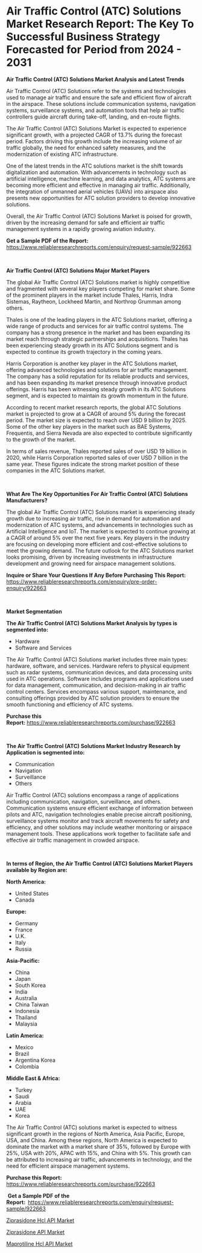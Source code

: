 <p><h1>Air Traffic Control (ATC) Solutions Market Research Report: The Key To Successful Business Strategy Forecasted for Period from 2024 - 2031</h1></p><p><strong>Air Traffic Control (ATC) Solutions Market Analysis and Latest Trends</strong></p>
<p><p>Air Traffic Control (ATC) Solutions refer to the systems and technologies used to manage air traffic and ensure the safe and efficient flow of aircraft in the airspace. These solutions include communication systems, navigation systems, surveillance systems, and automation tools that help air traffic controllers guide aircraft during take-off, landing, and en-route flights.</p><p>The Air Traffic Control (ATC) Solutions Market is expected to experience significant growth, with a projected CAGR of 13.7% during the forecast period. Factors driving this growth include the increasing volume of air traffic globally, the need for enhanced safety measures, and the modernization of existing ATC infrastructure.</p><p>One of the latest trends in the ATC solutions market is the shift towards digitalization and automation. With advancements in technology such as artificial intelligence, machine learning, and data analytics, ATC systems are becoming more efficient and effective in managing air traffic. Additionally, the integration of unmanned aerial vehicles (UAVs) into airspace also presents new opportunities for ATC solution providers to develop innovative solutions.</p><p>Overall, the Air Traffic Control (ATC) Solutions Market is poised for growth, driven by the increasing demand for safe and efficient air traffic management systems in a rapidly growing aviation industry.</p></p>
<p><strong>Get a Sample PDF of the Report:&nbsp;</strong> <a href="https://www.reliableresearchreports.com/enquiry/request-sample/922663">https://www.reliableresearchreports.com/enquiry/request-sample/922663</a></p>
<p>&nbsp;</p>
<p><strong>Air Traffic Control (ATC) Solutions Major Market Players</strong></p>
<p><p>The global Air Traffic Control (ATC) Solutions market is highly competitive and fragmented with several key players competing for market share. Some of the prominent players in the market include Thales, Harris, Indra Sistemas, Raytheon, Lockheed Martin, and Northrop Grumman among others.</p><p>Thales is one of the leading players in the ATC Solutions market, offering a wide range of products and services for air traffic control systems. The company has a strong presence in the market and has been expanding its market reach through strategic partnerships and acquisitions. Thales has been experiencing steady growth in its ATC Solutions segment and is expected to continue its growth trajectory in the coming years.</p><p>Harris Corporation is another key player in the ATC Solutions market, offering advanced technologies and solutions for air traffic management. The company has a solid reputation for its reliable products and services, and has been expanding its market presence through innovative product offerings. Harris has been witnessing steady growth in its ATC Solutions segment, and is expected to maintain its growth momentum in the future.</p><p>According to recent market research reports, the global ATC Solutions market is projected to grow at a CAGR of around 5% during the forecast period. The market size is expected to reach over USD 9 billion by 2025. Some of the other key players in the market such as BAE Systems, Frequentis, and Sierra Nevada are also expected to contribute significantly to the growth of the market.</p><p>In terms of sales revenue, Thales reported sales of over USD 19 billion in 2020, while Harris Corporation reported sales of over USD 7 billion in the same year. These figures indicate the strong market position of these companies in the ATC Solutions market.</p></p>
<p>&nbsp;</p>
<p><strong>What Are The Key Opportunities For Air Traffic Control (ATC) Solutions Manufacturers?</strong></p>
<p><p>The global Air Traffic Control (ATC) Solutions market is experiencing steady growth due to increasing air traffic, rise in demand for automation and modernization of ATC systems, and advancements in technologies such as Artificial Intelligence and IoT. The market is expected to continue growing at a CAGR of around 5% over the next five years. Key players in the industry are focusing on developing more efficient and cost-effective solutions to meet the growing demand. The future outlook for the ATC Solutions market looks promising, driven by increasing investments in infrastructure development and growing need for airspace management solutions.</p></p>
<p><strong>Inquire or Share Your Questions If Any Before Purchasing This Report:</strong> <a href="https://www.reliableresearchreports.com/enquiry/pre-order-enquiry/922663">https://www.reliableresearchreports.com/enquiry/pre-order-enquiry/922663</a></p>
<p>&nbsp;</p>
<p><strong>Market Segmentation</strong></p>
<p><strong>The Air Traffic Control (ATC) Solutions Market Analysis by types is segmented into:</strong></p>
<p><ul><li>Hardware</li><li>Software and Services</li></ul></p>
<p><p>The Air Traffic Control (ATC) Solutions market includes three main types: hardware, software, and services. Hardware refers to physical equipment such as radar systems, communication devices, and data processing units used in ATC operations. Software includes programs and applications used for data management, communication, and decision-making in air traffic control centers. Services encompass various support, maintenance, and consulting offerings provided by ATC solution providers to ensure the smooth functioning and efficiency of ATC systems.</p></p>
<p><strong>Purchase this Report:&nbsp;</strong><a href="https://www.reliableresearchreports.com/purchase/922663">https://www.reliableresearchreports.com/purchase/922663</a></p>
<p>&nbsp;</p>
<p><strong>The Air Traffic Control (ATC) Solutions Market Industry Research by Application is segmented into:</strong></p>
<p><ul><li>Communication</li><li>Navigation</li><li>Surveillance</li><li>Others</li></ul></p>
<p><p>Air Traffic Control (ATC) solutions encompass a range of applications including communication, navigation, surveillance, and others. Communication systems ensure efficient exchange of information between pilots and ATC, navigation technologies enable precise aircraft positioning, surveillance systems monitor and track aircraft movements for safety and efficiency, and other solutions may include weather monitoring or airspace management tools. These applications work together to facilitate safe and effective air traffic management in crowded airspace.</p></p>
<p>&nbsp;</p>
<p><strong>In terms of Region, the Air Traffic Control (ATC) Solutions Market Players available by Region are:</strong></p>
<p>
    <p> <strong> North America: </strong>
        <ul>
            <li>United States</li>
            <li>Canada</li>
        </ul>
        </p> 
    <p> <strong> Europe: </strong>
        <ul>
            <li>Germany</li>
            <li>France</li>
            <li>U.K.</li>
            <li>Italy</li>
            <li>Russia</li>
        </ul>
        </p> 
    <p> <strong> Asia-Pacific: </strong>
        <ul>
            <li>China</li>
            <li>Japan</li>
            <li>South Korea</li>
            <li>India</li>
            <li>Australia</li>
            <li>China Taiwan</li>
            <li>Indonesia</li>
            <li>Thailand</li>
            <li>Malaysia</li>
        </ul>
        </p> 
    <p> <strong> Latin America: </strong>
        <ul>
            <li>Mexico</li>
            <li>Brazil</li>
            <li>Argentina Korea</li>
            <li>Colombia</li>
        </ul>
        </p> 
    <p> <strong> Middle East & Africa: </strong>
        <ul>
            <li>Turkey</li>
            <li>Saudi</li>
            <li>Arabia</li>
            <li>UAE</li>
            <li>Korea</li>
        </ul>
    </p>
    </p>
<p><p>The Air Traffic Control (ATC) solutions market is expected to witness significant growth in the regions of North America, Asia Pacific, Europe, USA, and China. Among these regions, North America is expected to dominate the market with a market share of 35%, followed by Europe with 25%, USA with 20%, APAC with 15%, and China with 5%. This growth can be attributed to increasing air traffic, advancements in technology, and the need for efficient airspace management systems.</p></p>
<p><strong>Purchase this Report: </strong><a href="https://www.reliableresearchreports.com/purchase/922663">https://www.reliableresearchreports.com/purchase/922663</a></p>
<p>&nbsp;<strong>Get a Sample PDF of the Report:&nbsp;&nbsp;</strong><a href="https://www.reliableresearchreports.com/enquiry/request-sample/922663">https://www.reliableresearchreports.com/enquiry/request-sample/922663</a></p>
<p><strong></strong></p>
<p><p><a href="https://view.publitas.com/reportprime-1/global-ziprasidone-hcl-api-market-by-types-applications-and-major-players-with-regional-growth-rate-analysis-and-development-situation-from-2023-to-2030/">Ziprasidone Hcl API Market</a></p><p><a href="https://view.publitas.com/reportprime-1/global-ziprasidone-api-market-by-types-applications-and-major-players-with-regional-growth-rate-analysis-and-development-situation-from-2023-to-2030/">Ziprasidone API Market</a></p><p><a href="https://view.publitas.com/reportprime-1/maprotiline-hcl-api-market-furnish-information-about-market-size-market-share-market-dynamics-and-projections-spanning-from-2023-to-2030/">Maprotiline Hcl API Market</a></p></p>